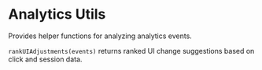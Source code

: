 # Analytics Utils

Provides helper functions for analyzing analytics events.

`rankUIAdjustments(events)` returns ranked UI change suggestions based on click and session data.
